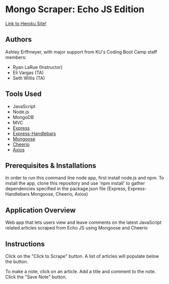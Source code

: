 # Mongo Scraper: Echo JS Edition
[Link to Heroku Site!](https://ashleys-scraper.herokuapp.com/) 

## Authors
Ashley Erffmeyer, with major support from KU's Coding Boot Camp staff members:
* Ryan LaRue (Instructor)
* Eli Vargas (TA)
* Seth Willis (TA)

## Tools Used
* JavaScript
* Node.js
* MongoDB
* MVC
* [Express](https://www.npmjs.com/package/express)
* [Express-Handlebars](https://www.npmjs.com/package/express-handlebars)
* [Mongoose](https://www.npmjs.com/package/mongoose) 
* [Cheerio](https://www.npmjs.com/package/cheerio)
* [Axios](https://www.npmjs.com/package/axios) 

## Prerequisites & Installations
In order to run this command line node app, first install node.js and npm. To install the app, clone this repository and use 'npm install' to gather dependencies specified in the package.json file (Express, Express-Handlebars Mongoose, Cheerio, Axios)

## Application Overview
Web app that lets users view and leave comments on the latest JavaScript related articles scraped from Echo JS using Mongoose and Cheerio

## Instructions

Click on the "Click to Scrape" button. A list of articles will populate below the button.

To make a note, click on an article. Add a title and comment to the note. Click the "Save Note" button. 



